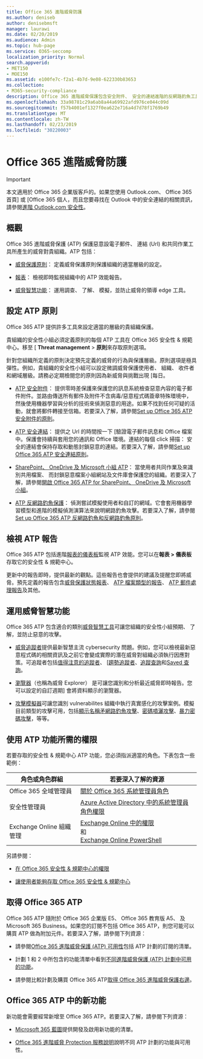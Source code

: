 ```yaml
---
title: Office 365 進階威脅防護
ms.author: deniseb
author: denisebmsft
manager: laurawi
ms.date: 02/20/2019
ms.audience: Admin
ms.topic: hub-page
ms.service: O365-seccomp
localization_priority: Normal
search.appverid:
- MET150
- MOE150
ms.assetid: e100fe7c-f2a1-4b7d-9e08-622330b83653
ms.collection:
- M365-security-compliance
description: Office 365 進階威脅保護包含安全附件、 安全的連結進階的反網路釣魚工具、 報告和威脅智慧功能。
ms.openlocfilehash: 33a98781c29a6ab8a44a69922afd976ce044c09d
ms.sourcegitcommit: f57b4001ef1327f0ea622e716a4d7d78f1769b49
ms.translationtype: MT
ms.contentlocale: zh-TW
ms.lasthandoff: 02/23/2019
ms.locfileid: "30220003"
---
```

# <a name="office-365-advanced-threat-protection"></a>Office 365 進階威脅防護

> [!IMPORTANT]
> 本文適用於 Office 365 企業版客戶的。如果您使用 Outlook.com、 Office 365 首頁] 或 [Office 365 個人，而且您要尋找在 Outlook 中的安全連結的相關資訊，請參閱[進階 Outlook.com 安全性](https://support.office.com/article/advanced-outlook-com-security-for-office-365-subscribers-882d2243-eab9-4545-a58a-b36fee4a46e2)。

## <a name="overview"></a>概觀

Office 365 進階威脅保護 (ATP) 保護惡意設電子郵件、 連結 (Url) 和共同作業工具所產生的威脅對貴組織。ATP 包括：

- [威脅保護原則](#configure-atp-policies)： 定義威脅保護原則保護組織的適當層級的設定。 

- [報表](#view-atp-reports)： 檢視即時監視組織中的 ATP 效能報告。 

- [威脅智慧功能](#utilize-threat-intelligence-capabilities)： 運用調查、 了解、 模擬，並防止威脅的領導 edge 工具。 
 

## <a name="configure-atp-policies"></a>設定 ATP 原則

Office 365 ATP 提供許多工具來設定適當的層級的貴組織保護。 

貴組織的安全性小組必須定義原則的每個 ATP 工具在 Office 365 安全性 & 規範中心。移至 [ **Threat management** > **原則**來存取原則選項。 

針對您組織所定義的原則決定預先定義的威脅的行為與保護層級。原則選項是極具彈性。例如，貴組織的安全性小組可以設定微調威脅保護使用者、 組織、 收件者和網域層級。請務必定期檢閱您的原則因為新威脅與挑戰出現 [每日。  

- [ATP 安全附件](atp-safe-attachments.md)： 提供零時差保護來保護您的訊息系統檢查惡意內容的電子郵件附件。並路由傳送所有郵件及附件不含病毒/惡意程式碼簽章特殊環境中，然後使用機器學習與分析的技術來偵測惡意的用途。如果不找到任何可疑的活動，就會將郵件轉接至信箱。若要深入了解，請參閱[Set up Office 365 ATP 安全附件的原則](set-up-atp-safe-attachments-policies.md)。

- [ATP 安全連結](atp-safe-links.md)： 提供之 Url 的時間按一下 [驗證電子郵件訊息和 Office 檔案中。保護會持續與套用您的通訊和 Office 環境。連結的每個 click 掃描： 安全的連結會保持存取和動態封鎖惡意的連結。若要深入了解，請參閱[Set up Office 365 ATP 安全連結原則](https://docs.microsoft.com/en-us/office365/securitycompliance/set-up-atp-safe-links-policies)。 

- [SharePoint、 OneDrive 及 Microsoft 小組 ATP](atp-for-spo-odb-and-teams.md)： 當使用者共同作業及來識別共用檔案、 而封鎖惡意檔案小組網站及文件庫會保護您的組織。若要深入了解，請參閱[開啟 Office 365 ATP for SharePoint、 OneDrive 及 Microsoft 小組](turn-on-atp-for-spo-odb-and-teams.md)。 

- [ATP 反網路釣魚保護](atp-anti-phishing.md)： 偵測嘗試模擬使用者和自訂的網域。它會套用機器學習模型和進階的模擬偵測演算法來說明網路釣魚攻擊。若要深入了解，請參閱[Set up Office 365 ATP 反網路釣魚和反網路釣魚原則](set-up-anti-phishing-policies.md)。

## <a name="view-atp-reports"></a>檢視 ATP 報告

Office 365 ATP 包括進階[報表的儀表板](view-reports-for-atp.md)監視 ATP 效能。您可以在**報表 > 儀表板**存取它的安全性 & 規範中心。 

更新中的報告即時，提供最新的觀點。這些報告也會提供的建議及提醒您即將威脅。預先定義的報告包含[威脅保護狀態報表](view-reports-for-atp.md#threat-protection-status-report)、 [ATP 檔案類型的報告](view-reports-for-atp.md#atp-file-types-report)、 [ATP 郵件處理報告](view-reports-for-atp.md#atp-message-disposition-report)及其他。 

## <a name="utilize-threat-intelligence-capabilities"></a>運用威脅智慧功能

Office 365 ATP 包含適合的類別[威脅智慧工具](office-365-ti.md)可讓您組織的安全性小組預期、 了解，並防止惡意的攻擊。 

- [威脅追蹤者](threat-trackers.md)提供最新智慧主流 cybersecurity 問題。例如，您可以檢視最新惡意程式碼的相關資訊及之前它會變成實際的潛在威脅對組織必須執行因應對策。可追蹤者包括[值得注意的追蹤者](threat-trackers.md#noteworthy-trackers)、 [[趨勢追蹤者](threat-trackers.md#trending-trackers)、[追蹤查詢](threat-trackers.md#tracked-queries)和[Saved 查詢](threat-trackers.md#saved-queries)。

- [瀏覽器](use-explorer-in-security-and-compliance.md)（也稱為威脅 Explorer） 是可讓您識別和分析最近威脅即時報告。您可以設定的自訂週期] 會將資料顯示的瀏覽器。

- [攻擊模擬器](attack-simulator.md)可讓您識別 vulnerabilites 組織中執行真實感化的攻擊案例。模擬目前類型的攻擊可用，包括[顯示名稱矛網路釣魚攻擊](attack-simulator.md#display-name-spear-phishing-attack)、[密碼噴灑攻擊](attack-simulator.md#password-spray-attack)、[暴力密碼攻擊](attack-simulator.md#brute-force-password-attack)，等等。
    
## <a name="permissions-required-to-use-atp-features"></a>使用 ATP 功能所需的權限

若要存取的安全性 & 規範中心 ATP 功能，您必須指派適當的角色。下表包含一些範例：

|角色或角色群組  |若要深入了解的資源  |
|---------|---------|
|Office 365 全域管理員 |[關於 Office 365 系統管理員角色](https://docs.microsoft.com/office365/admin/add-users/about-admin-roles)|
|安全性管理員 |[Azure Active Directory 中的系統管理員角色權限](https://docs.microsoft.com/en-us/azure/active-directory/users-groups-roles/directory-assign-admin-roles)|
|Exchange Online 組織管理 |[Exchange Online 中的權限](https://docs.microsoft.com/en-us/exchange/permissions-exo/permissions-exo) <br>和<br> [Exchange Online PowerShell](https://docs.microsoft.com/powershell/exchange/exchange-online/exchange-online-powershell?view=exchange-ps)|

另請參閱：
- [在 Office 365 安全性 & 規範中心的權限](permissions-in-the-security-and-compliance-center.md) 

- [讓使用者能夠存取 Office 365 安全性 & 規範中心](grant-access-to-the-security-and-compliance-center.md)

## <a name="get-office-365-atp"></a>取得 Office 365 ATP

Office 365 ATP 隨附於 Office 365 企業版 E5、 Office 365 教育版 A5、 及 Microsoft 365 Business。如果您的訂閱不包括 Office 365 ATP，則您可能可以購買 ATP 做為附加元件。若要深入了解，請參閱下列資源：

- 請參閱[Office 365 進階威脅保護 (ATP) 可用性](https://docs.microsoft.com/office365/servicedescriptions/office-365-advanced-threat-protection-service-description#office-365-advanced-threat-protection-atp-availability)包括 ATP 計劃的訂閱的清單。

- 計劃 1 和 2 中所包含的功能清單中看到[不同進階威脅保護 (ATP) 計劃中可用的功能](https://docs.microsoft.com/office365/servicedescriptions/office-365-advanced-threat-protection-service-description#feature-availability-across-advanced-threat-protection-atp-plans)。

- 請參閱比較計劃及購買 Office 365 ATP[取得 Office 365 進階威脅保護右邊](https://products.office.com/exchange/advance-threat-protection#pmg-allup-content)。

## <a name="new-features-in-office-365-atp"></a>Office 365 ATP 中的新功能

新功能會需要經常新增至 Office 365 ATP。若要深入了解，請參閱下列資源：

- [Microsoft 365 藍圖](https://www.microsoft.com/microsoft-365/roadmap?filters=&searchterms=advanced%2Cthreat%2Cprotection)提供開發及啟用新功能的清單。

- [Office 365 進階威脅 Protection 服務說明](https://docs.microsoft.com/en-us/office365/servicedescriptions/office-365-advanced-threat-protection-service-description#whats-new-in-office-365-advanced-threat-protection-atp)說明不同 ATP 計劃的功能與可用性。
